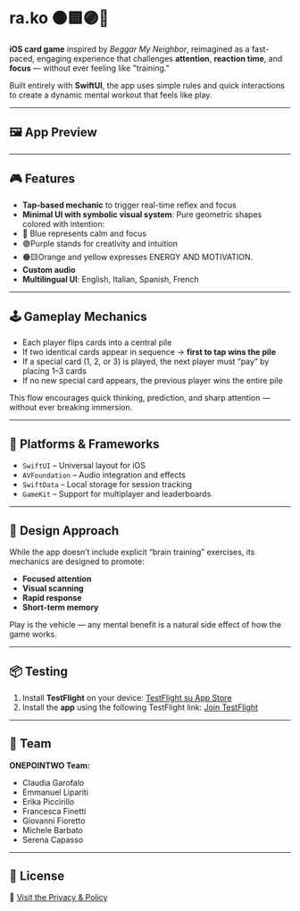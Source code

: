 # ra.ko 🟠🟨🟣🔵  
**iOS card game** inspired by *Beggar My Neighbor*, reimagined as a fast-paced, engaging experience that challenges **attention**, **reaction time**, and **focus** — without ever feeling like "training."

Built entirely with **SwiftUI**, the app uses simple rules and quick interactions to create a dynamic mental workout that feels like play.

---

## 🖼️ App Preview


---

## 🎮 Features

- **Tap-based mechanic** to trigger real-time reflex and focus
- **Minimal UI with symbolic visual system**:
Pure geometric shapes colored with intention:
- 🔵 Blue represents calm and focus
-  🟣Purple stands for creativity and intuition
- 🟠🟨Orange and yellow expresses ENERGY AND MOTIVATION. 
- **Custom audio**
- **Multilingual UI**: English, Italian, Spanish, French

---

## 🕹 Gameplay Mechanics

- Each player flips cards into a central pile
- If two identical cards appear in sequence → **first to tap wins the pile**
- If a special card (1, 2, or 3) is played, the next player must “pay” by placing 1–3 cards
- If no new special card appears, the previous player wins the entire pile

This flow encourages quick thinking, prediction, and sharp attention — without ever breaking immersion.

---

## 📲 Platforms & Frameworks

- `SwiftUI` – Universal layout for iOS
- `AVFoundation` – Audio integration and effects
- `SwiftData` – Local storage for session tracking
- `GameKit` – Support for multiplayer and leaderboards

---

## 🧠 Design Approach

While the app doesn’t include explicit “brain training” exercises, its mechanics are designed to promote:
- **Focused attention**
- **Visual scanning**
- **Rapid response**
- **Short-term memory**

Play is the vehicle — any mental benefit is a natural side effect of how the game works.

---

## 📦 Testing
1. Install **TestFlight** on your device: [TestFlight su App Store](https://apps.apple.com/it/app/testflight/id899247664?l=en-GB)  
2. Install the **app** using the following TestFlight link: [Join TestFlight](https://testflight.apple.com/join/N3B2d3kj)


---

## 🙌 Team

**ONEPOINTWO Team:**
- Claudia Garofalo
- Emmanuel Lipariti
- Erika Piccirillo
- Francesca Finetti
- Giovanni Fioretto
- Michele Barbato
- Serena Capasso

---

## 📄 License
🔗 [Visit the Privacy & Policy](https://sites.google.com/view/rakogame/home-page)
